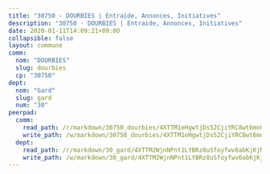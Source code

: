 ```yaml
---
title: "30750 - DOURBIES | Entraide, Annonces, Initiatives"
description: "30750 - DOURBIES | Entraide, Annonces, Initiatives"
date: 2020-01-11T14:09:21+09:00
collapsible: false
layout: commune
comm:
  nom: "DOURBIES"
  slug: dourbies
  cp: "30750"
dept:
  nom: "Gard"
  slug: gard
  num: "30"
peerpad:
  comm:
    read_path: /r/markdown/30750_dourbies/4XTTM1eHgwtjDs52CjiYRC8wt6mnCH8aTTxfa3Zf46YqRq9Qn
    write_path: /w/markdown/30750_dourbies/4XTTM1eHgwtjDs52CjiYRC8wt6mnCH8aTTxfa3Zf46YqRq9Qn-K3TgTv44gaK1pjB6pdTo2dsDu4eMx4KCnXAJtwGZoXpGWzoNC8kSJ3BwAfvHFrQ4ueHUG46kYznQmrpHYfjoqorxfJK55yxiKKziUSNwSo63JV9MDQTtyGBY7XAKLZUteeUJvPy4
  dept:
    read_path: /r/markdown/30_gard/4XTTM2WjnNPnt1LYBRz8uSfoyfwv6abKjKjNdBGxuvymmgvkj
    write_path: /w/markdown/30_gard/4XTTM2WjnNPnt1LYBRz8uSfoyfwv6abKjKjNdBGxuvymmgvkj-K3TgUpCvFefN2LRJ7huXqVovWWqmjJgEMWkVs9s4fhfrGjyZZK9z4gxyddycCKs6S9BWFUcJqqZYCKuxj79SWNiGiob7Xchr25rMmkVQhAFrAwBxAqY3T99GTsQfKxLrXrnx3pGK
---
```


